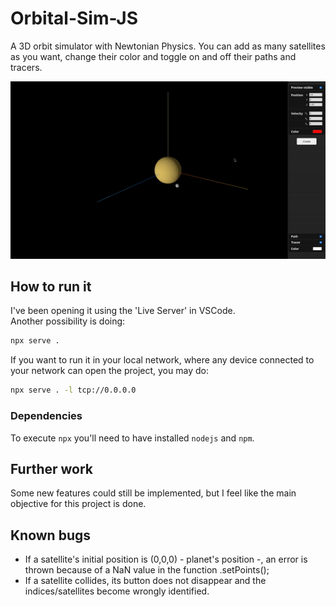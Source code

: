 # Orbital-Sim-JS

A 3D orbit simulator with Newtonian Physics. You can add as many satellites as you want, change their color and toggle on and off their paths and tracers.<br>

![Example-of-usage](media/orbital-sim-js-animated.gif)

## How to run it
I've been opening it using the 'Live Server' in VSCode.<br>
Another possibility is doing:
```bash
npx serve .
```
If you want to run it in your local network, where any device connected to your network can open the project, you may do:
```bash
npx serve . -l tcp://0.0.0.0
```

### Dependencies
To execute <code>npx</code> you'll need to have installed <code>nodejs</code> and <code>npm</code>.

## Further work
Some new features could still be implemented, but I feel like the main objective for this project is done.

## Known bugs
- If a satellite's initial position is (0,0,0) - planet's position -, an error is thrown because of a NaN value in the function .setPoints();
- If a satellite collides, its button does not disappear and the indices/satellites become wrongly identified.
